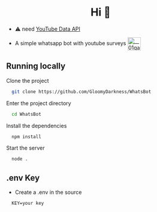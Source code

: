 

<h1 align="center">Hi 👋</h1>

- ⚠ need [YouTube Data API](https://www.google.com/url?sa=t&rct=j&q=&esrc=s&source=web&cd=&ved=2ahUKEwi1ndzqtPj4AhW3oJUCHUE_BiYQFnoECBoQAQ&url=https%3A%2F%2Fblog.hubspot.com%2Fwebsite%2Fhow-to-get-youtube-api-key&usg=AOvVaw0VfdkIla5LrfYISUtHMraT)

- A simple whatsapp bot with youtube surveys <a href="https://github.com/GloomyDarkness/WhatsBot" target="blank"><img align="center" src="https://seeklogo.com/images/W/whatsapp-icon-logo-6E793ACECD-seeklogo.com.png" alt="__01gab__" height="35" width="35" /></a>


## Running locally

Clone the project

```bash
  git clone https://github.com/GloomyDarkness/WhatsBot
```

Enter the project directory

```bash
  cd WhatsBot
```

Install the dependencies

```bash
  npm install
```

Start the server

```bash
  node .
```

## .env Key

- Create a .env in the source

```env
  KEY=your key
  ```
